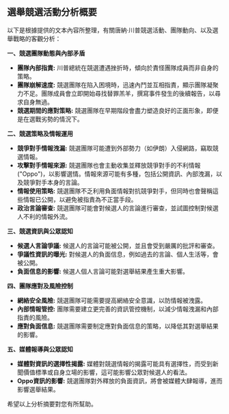 ## 選舉競選活動分析概要

以下是根據提供的文本內容所整理，有關唐納·川普競選活動、團隊動向、以及選舉戰略的客觀分析：

**一、競選團隊動態與內部矛盾**

*   **團隊內部指責:** 川普總統在競選遭遇挫折時，傾向於責怪團隊成員而非自身的策略。
*   **團隊崩解速度:** 競選團隊在陷入困境時，迅速內鬥並互相指責，顯示團隊凝聚力不足。團隊成員會立即開始尋找替罪羔羊，撰寫事件發生的後續報告，以尋求自身無過。
*   **競選期間的應對策略:** 競選團隊在早期階段會盡力塑造良好的正面形象，即便是在選戰劣勢的情況下。

**二、競選策略及情報運用**

*   **競爭對手情報洩漏:** 競選團隊可能遭到外部勢力（如伊朗）入侵網路，竊取競選情報。
*   **攻擊對手情報來源:** 競選團隊也會主動收集並釋放競爭對手的不利情報 ("Oppo")，以影響選情。情報來源可能有多種，包括公開資訊、內部洩漏，以及競爭對手本身的言論。
*   **情報使用策略:** 競選團隊不乏利用負面情報對抗競爭對手，但同時也會聲稱這些情報已公開，以避免被指責為不正當手段。
*   **政治言論審查:** 競選團隊可能會對候選人的言論進行審查，並試圖控制對候選人不利的情報外流。

**三、競選資訊與公眾認知**

*   **候選人言論爭議:** 候選人的言論可能被公開，並且會受到嚴厲的批評和審查。
*   **爭議性資訊的曝光:** 對候選人的負面信息，例如過去的言論、個人生活等，會被公開。
*   **負面信息的影響:**  候選人個人言論可能對選舉結果產生重大影響。

**四、團隊應對及風險控制**

*   **網絡安全風險:** 競選團隊可能需要提高網絡安全意識，以防情報被洩露。
*   **內部情報管控:** 團隊需要建立更完善的資訊管控機制，以減少情報洩漏和內部指責的風險。
*    **應對負面信息:** 競選團隊需要制定應對負面信息的策略，以降低其對選舉結果的影響。

**五、媒體報導與公眾認知**

*  **媒體對資訊的選擇性揭露:** 媒體對競選情報的揭露可能具有選擇性，而受到新聞價值標準或自身立場的影響，這可能影響公眾對候選人的看法。
* **Oppo資訊的影響:** 競選團隊對外釋放的負面資訊，將會被媒體大肆報導，進而影響選舉結果。

希望以上分析摘要對您有所幫助。